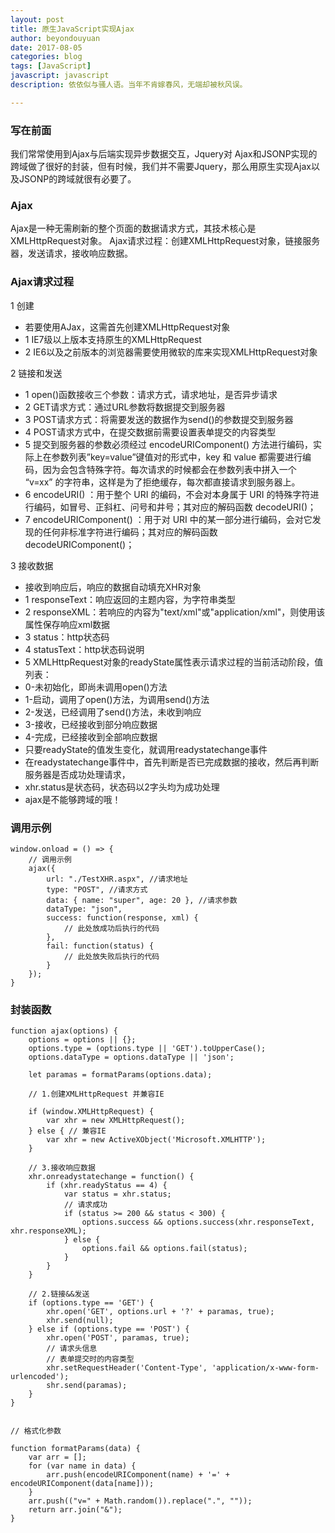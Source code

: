 ```yaml
---
layout: post
title: 原生JavaScript实现Ajax
author: beyondouyuan
date: 2017-08-05
categories: blog
tags: [JavaScript]
javascript: javascript
description: 依依似与骚人语。当年不肯嫁春风，无端却被秋风误。

---
```


### 写在前面 ###

我们常常使用到Ajax与后端实现异步数据交互，Jquery对
Ajax和JSONP实现的跨域做了很好的封装，但有时候，我们并不需要Jquery，那么用原生实现Ajax以及JSONP的跨域就很有必要了。


### Ajax

Ajax是一种无需刷新的整个页面的数据请求方式，其技术核心是XMLHttpRequest对象。
Ajax请求过程：创建XMLHttpRequest对象，链接服务器，发送请求，接收响应数据。


### Ajax请求过程

1 创建
- 若要使用AJax，这需首先创建XMLHttpRequest对象
- 1 IE7级以上版本支持原生的XMLHttpRequest
- 2 IE6以及之前版本的浏览器需要使用微软的库来实现XMLHttpRequest对象

2 链接和发送
- 1 open()函数接收三个参数：请求方式，请求地址，是否异步请求
- 2 GET请求方式：通过URL参数将数据提交到服务器
- 3 POST请求方式：将需要发送的数据作为send()的参数提交到服务器
- 4 POST请求方式中，在提交数据前需要设置表单提交的内容类型
- 5 提交到服务器的参数必须经过 encodeURIComponent() 方法进行编码，实际上在参数列表”key=value”键值对的形式中，key 和 value 都需要进行编码，因为会包含特殊字符。每次请求的时候都会在参数列表中拼入一个 “v=xx” 的字符串，这样是为了拒绝缓存，每次都直接请求到服务器上。
- 6 encodeURI() ：用于整个 URI 的编码，不会对本身属于 URI 的特殊字符进行编码，如冒号、正斜杠、问号和井号；其对应的解码函数 decodeURI()；
- 7 encodeURIComponent() ：用于对 URI 中的某一部分进行编码，会对它发现的任何非标准字符进行编码；其对应的解码函数 decodeURIComponent()；

3 接收数据
- 接收到响应后，响应的数据自动填充XHR对象
- 1 responseText：响应返回的主题内容，为字符串类型
- 2 responseXML：若响应的内容为"text/xml"或"application/xml"，则使用该属性保存响应xml数据
- 3 status：http状态码
- 4 statusText：http状态码说明
- 5 XMLHttpRequest对象的readyState属性表示请求过程的当前活动阶段，值列表：
- 0-未初始化，即尚未调用open()方法
- 1-启动，调用了open()方法，为调用send()方法
- 2-发送，已经调用了send()方法，未收到响应
- 3-接收，已经接收到部分响应数据
- 4-完成，已经接收到全部响应数据
- 只要readyState的值发生变化，就调用readystatechange事件
- 在readystatechange事件中，首先判断是否已完成数据的接收，然后再判断服务器是否成功处理请求，
- xhr.status是状态码，状态码以2字头均为成功处理
- ajax是不能够跨域的哦！


### 调用示例

    window.onload = () => {
        // 调用示例
        ajax({
            url: "./TestXHR.aspx", //请求地址
            type: "POST", //请求方式
            data: { name: "super", age: 20 }, //请求参数
            dataType: "json",
            success: function(response, xml) {
                // 此处放成功后执行的代码
            },
            fail: function(status) {
                // 此处放失败后执行的代码
            }
        });
    }

### 封装函数

    function ajax(options) {
        options = options || {};
        options.type = (options.type || 'GET').toUpperCase();
        options.dataType = options.dataType || 'json';

        let paramas = formatParams(options.data);

        // 1.创建XMLHttpRequest 并兼容IE

        if (window.XMLHttpRequest) {
            var xhr = new XMLHttpRequest();
        } else { // 兼容IE
            var xhr = new ActiveXObject('Microsoft.XMLHTTP');
        }

        // 3.接收响应数据
        xhr.onreadystatechange = function() {
            if (xhr.readyStatus == 4) {
                var status = xhr.status;
                // 请求成功
                if (status >= 200 && status < 300) {
                    options.success && options.success(xhr.responseText, xhr.responseXML);
                } else {
                    options.fail && options.fail(status);
                }
            }
        }

        // 2.链接&&发送
        if (options.type == 'GET') {
            xhr.open('GET', options.url + '?' + paramas, true);
            xhr.send(null);
        } else if (options.type == 'POST') {
            xhr.open('POST', paramas, true);
            // 请求头信息
            // 表单提交时的内容类型
            xhr.setRequestHeader('Content-Type', 'application/x-www-form-urlencoded');
            shr.send(paramas);
        }
    }


    // 格式化参数

    function formatParams(data) {
        var arr = [];
        for (var name in data) {
            arr.push(encodeURIComponent(name) + '=' + encodeURIComponent(data[name]));
        }
        arr.push(("v=" + Math.random()).replace(".", ""));
        return arr.join("&");
    }











